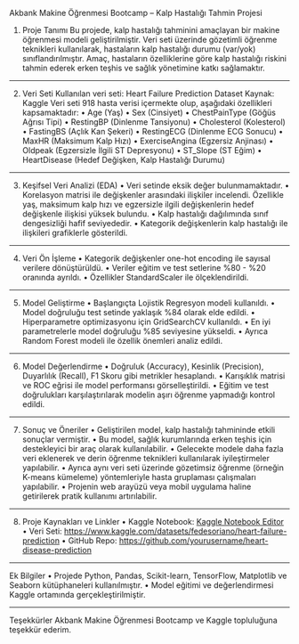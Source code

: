 Akbank Makine Öğrenmesi Bootcamp – Kalp Hastalığı Tahmin Projesi
1. Proje Tanımı
Bu projede, kalp hastalığı tahminini amaçlayan bir makine öğrenmesi modeli geliştirilmiştir. Veri seti üzerinde gözetimli öğrenme teknikleri kullanılarak, hastaların kalp hastalığı durumu (var/yok) sınıflandırılmıştır.
Amaç, hastaların özelliklerine göre kalp hastalığı riskini tahmin ederek erken teşhis ve sağlık yönetimine katkı sağlamaktır.
________________________________________
2. Veri Seti
Kullanılan veri seti: Heart Failure Prediction Dataset
Kaynak: Kaggle
Veri seti 918 hasta verisi içermekte olup, aşağıdaki özellikleri kapsamaktadır:
•	Age (Yaş)
•	Sex (Cinsiyet)
•	ChestPainType (Göğüs Ağrısı Tipi)
•	RestingBP (Dinlenme Tansiyonu)
•	Cholesterol (Kolesterol)
•	FastingBS (Açlık Kan Şekeri)
•	RestingECG (Dinlenme ECG Sonucu)
•	MaxHR (Maksimum Kalp Hızı)
•	ExerciseAngina (Egzersiz Anjinası)
•	Oldpeak (Egzersizle İlgili ST Depresyonu)
•	ST_Slope (ST Eğim)
•	HeartDisease (Hedef Değişken, Kalp Hastalığı Durumu)
________________________________________
3. Keşifsel Veri Analizi (EDA)
•	Veri setinde eksik değer bulunmamaktadır.
•	Korelasyon matrisi ile değişkenler arasındaki ilişkiler incelendi. Özellikle yaş, maksimum kalp hızı ve egzersizle ilgili değişkenlerin hedef değişkenle ilişkisi yüksek bulundu.
•	Kalp hastalığı dağılımında sınıf dengesizliği hafif seviyededir.
•	Kategorik değişkenlerin kalp hastalığı ile ilişkileri grafiklerle gösterildi.
________________________________________
4. Veri Ön İşleme
•	Kategorik değişkenler one-hot encoding ile sayısal verilere dönüştürüldü.
•	Veriler eğitim ve test setlerine %80 - %20 oranında ayrıldı.
•	Özellikler StandardScaler ile ölçeklendirildi.
________________________________________
5. Model Geliştirme
•	Başlangıçta Lojistik Regresyon modeli kullanıldı.
•	Model doğruluğu test setinde yaklaşık %84 olarak elde edildi.
•	Hiperparametre optimizasyonu için GridSearchCV kullanıldı.
•	En iyi parametrelerle model doğruluğu %85 seviyesine yükseldi.
•	Ayrıca Random Forest modeli ile özellik önemleri analiz edildi.
________________________________________
6. Model Değerlendirme
•	Doğruluk (Accuracy), Kesinlik (Precision), Duyarlılık (Recall), F1 Skoru gibi metrikler hesaplandı.
•	Karışıklık matrisi ve ROC eğrisi ile model performansı görselleştirildi.
•	Eğitim ve test doğrulukları karşılaştırılarak modelin aşırı öğrenme yapmadığı kontrol edildi.
________________________________________
7. Sonuç ve Öneriler
•	Geliştirilen model, kalp hastalığı tahmininde etkili sonuçlar vermiştir.
•	Bu model, sağlık kurumlarında erken teşhis için destekleyici bir araç olarak kullanılabilir.
•	Gelecekte modele daha fazla veri eklenerek ve derin öğrenme teknikleri kullanılarak iyileştirmeler yapılabilir.
•	Ayrıca aynı veri seti üzerinde gözetimsiz öğrenme (örneğin K-means kümeleme) yöntemleriyle hasta gruplaması çalışmaları yapılabilir.
•	Projenin web arayüzü veya mobil uygulama haline getirilerek pratik kullanımı artırılabilir.
________________________________________
8. Proje Kaynakları ve Linkler
•	Kaggle Notebook: [Kaggle Notebook Editor](https://www.kaggle.com/code/mcahitsarca/notebookdb23e98211/edit)
•	Veri Seti: https://www.kaggle.com/datasets/fedesoriano/heart-failure-prediction
•	GitHub Repo: https://github.com/yourusername/heart-disease-prediction
________________________________________
Ek Bilgiler
•	Projede Python, Pandas, Scikit-learn, TensorFlow, Matplotlib ve Seaborn kütüphaneleri kullanılmıştır.
•	Model eğitimi ve değerlendirmesi Kaggle ortamında gerçekleştirilmiştir.
________________________________________
Teşekkürler
Akbank Makine Öğrenmesi Bootcamp ve Kaggle topluluğuna teşekkür ederim.

